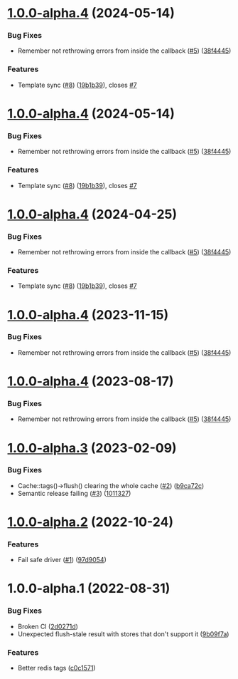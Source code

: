 # [1.0.0-alpha.4](https://github.com/tenantcloud/laravel-better-cache/compare/v1.0.0-alpha.3...v1.0.0-alpha.4) (2024-05-14)


### Bug Fixes

* Remember not rethrowing errors from inside the callback ([#5](https://github.com/tenantcloud/laravel-better-cache/issues/5)) ([38f4445](https://github.com/tenantcloud/laravel-better-cache/commit/38f4445b610265df9829c52ea810225211bb11dc))


### Features

* Template sync ([#8](https://github.com/tenantcloud/laravel-better-cache/issues/8)) ([19b1b39](https://github.com/tenantcloud/laravel-better-cache/commit/19b1b3955f2fdf37350ba1b1e5d463ddca9f5d14)), closes [#7](https://github.com/tenantcloud/laravel-better-cache/issues/7)

# [1.0.0-alpha.4](https://github.com/tenantcloud/laravel-better-cache/compare/v1.0.0-alpha.3...v1.0.0-alpha.4) (2024-05-14)


### Bug Fixes

* Remember not rethrowing errors from inside the callback ([#5](https://github.com/tenantcloud/laravel-better-cache/issues/5)) ([38f4445](https://github.com/tenantcloud/laravel-better-cache/commit/38f4445b610265df9829c52ea810225211bb11dc))


### Features

* Template sync ([#8](https://github.com/tenantcloud/laravel-better-cache/issues/8)) ([19b1b39](https://github.com/tenantcloud/laravel-better-cache/commit/19b1b3955f2fdf37350ba1b1e5d463ddca9f5d14)), closes [#7](https://github.com/tenantcloud/laravel-better-cache/issues/7)

# [1.0.0-alpha.4](https://github.com/tenantcloud/laravel-better-cache/compare/v1.0.0-alpha.3...v1.0.0-alpha.4) (2024-04-25)


### Bug Fixes

* Remember not rethrowing errors from inside the callback ([#5](https://github.com/tenantcloud/laravel-better-cache/issues/5)) ([38f4445](https://github.com/tenantcloud/laravel-better-cache/commit/38f4445b610265df9829c52ea810225211bb11dc))


### Features

* Template sync ([#8](https://github.com/tenantcloud/laravel-better-cache/issues/8)) ([19b1b39](https://github.com/tenantcloud/laravel-better-cache/commit/19b1b3955f2fdf37350ba1b1e5d463ddca9f5d14)), closes [#7](https://github.com/tenantcloud/laravel-better-cache/issues/7)

# [1.0.0-alpha.4](https://github.com/tenantcloud/laravel-better-cache/compare/v1.0.0-alpha.3...v1.0.0-alpha.4) (2023-11-15)


### Bug Fixes

* Remember not rethrowing errors from inside the callback ([#5](https://github.com/tenantcloud/laravel-better-cache/issues/5)) ([38f4445](https://github.com/tenantcloud/laravel-better-cache/commit/38f4445b610265df9829c52ea810225211bb11dc))

# [1.0.0-alpha.4](https://github.com/tenantcloud/laravel-better-cache/compare/v1.0.0-alpha.3...v1.0.0-alpha.4) (2023-08-17)


### Bug Fixes

* Remember not rethrowing errors from inside the callback ([#5](https://github.com/tenantcloud/laravel-better-cache/issues/5)) ([38f4445](https://github.com/tenantcloud/laravel-better-cache/commit/38f4445b610265df9829c52ea810225211bb11dc))

# [1.0.0-alpha.3](https://github.com/tenantcloud/laravel-better-cache/compare/v1.0.0-alpha.2...v1.0.0-alpha.3) (2023-02-09)


### Bug Fixes

* Cache::tags()->flush() clearing the whole cache ([#2](https://github.com/tenantcloud/laravel-better-cache/issues/2)) ([b9ca72c](https://github.com/tenantcloud/laravel-better-cache/commit/b9ca72c9a5b7c7fd319501cc7fead3a7e98f467e))
* Semantic release failing ([#3](https://github.com/tenantcloud/laravel-better-cache/issues/3)) ([1011327](https://github.com/tenantcloud/laravel-better-cache/commit/10113275e52c76fe2e525b1aea95d5f6276ccd22))

# [1.0.0-alpha.2](https://github.com/tenantcloud/laravel-better-cache/compare/v1.0.0-alpha.1...v1.0.0-alpha.2) (2022-10-24)


### Features

* Fail safe driver ([#1](https://github.com/tenantcloud/laravel-better-cache/issues/1)) ([97d9054](https://github.com/tenantcloud/laravel-better-cache/commit/97d9054df08980bc69491fbb592d01e6cba2eb7c))

# 1.0.0-alpha.1 (2022-08-31)


### Bug Fixes

* Broken CI ([2d0271d](https://github.com/tenantcloud/laravel-better-cache/commit/2d0271d8822dbb688142589b50d82c432c447806))
* Unexpected flush-stale result with stores that don't support it ([9b09f7a](https://github.com/tenantcloud/laravel-better-cache/commit/9b09f7af7c85557365479dc37a9642e93500214a))


### Features

* Better redis tags ([c0c1571](https://github.com/tenantcloud/laravel-better-cache/commit/c0c15719511cd33baed821b6c6b338ae13e9504a))
